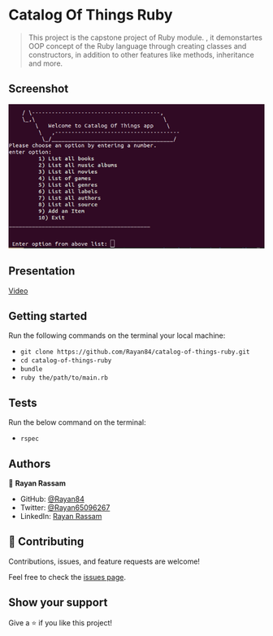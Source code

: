 # Catalog Of Things Ruby

> This project is the capstone project of Ruby module. , it demonstartes OOP concept of the Ruby language through creating classes and constructors, in addition to other features like methods, inheritance and more.


## Screenshot
<img src='./screenshot.png'>

## Presentation
[Video](https://youtu.be/UfSsahg91uI)

## Getting started
  Run the following commands on the terminal your local machine:

  - `git clone https://github.com/Rayan84/catalog-of-things-ruby.git`
  - `cd catalog-of-things-ruby`
  - `bundle`
  - `ruby the/path/to/main.rb`

## Tests
  Run the below command on the terminal:
  
  - `rspec`

## Authors

👤 **Rayan Rassam**

- GitHub: [@Rayan84](https://github.com/Rayan84)
- Twitter: [@Rayan65096267](https://twitter.com/Rayan65096267)
- LinkedIn: [Rayan Rassam](https://www.linkedin.com/in/rayan-rassam/)

## 🤝 Contributing

Contributions, issues, and feature requests are welcome!

Feel free to check the [issues page](../../issues/).

## Show your support

Give a ⭐️ if you like this project!